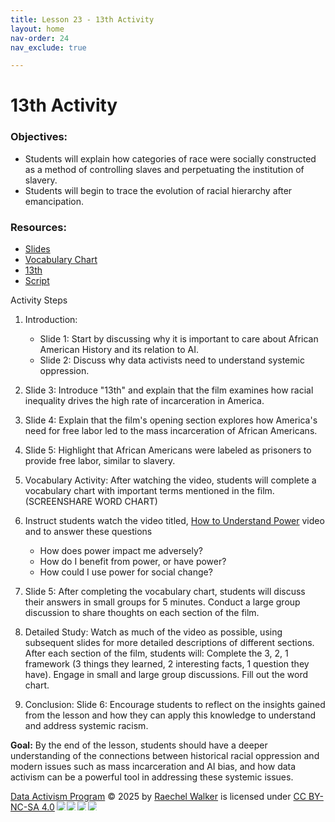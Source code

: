 ```yaml
---
title: Lesson 23 - 13th Activity
layout: home
nav-order: 24
nav_exclude: true

---
```


# 13th Activity

### Objectives:
- Students will explain how categories of race were socially constructed as a method of controlling slaves and perpetuating the institution of slavery. 
- Students will begin to trace the evolution of racial hierarchy after emancipation.

### Resources:
- <a href = "https://drive.google.com/file/d/1JhysRZZb79AFdDTCnW1_H4zL_f55MaQA/view?usp=drive_link">Slides</a>
- <a href = "https://drive.google.com/file/d/1byDyYRk0JDo_B5xHspEF92M6KDIpZeyi/view?usp=drive_link">Vocabulary Chart</a>
- <a href = "https://www.youtube.com/watch?v=krfcq5pF8u8">13th</a>
- <a href = "https://docs.google.com/document/d/100dcj8awOzO2YGirZ8MihoPIS02MNxCF9nc6Sg2iScs/edit?usp=sharing">Script</a>

Activity Steps
1. Introduction:
    - Slide 1: Start by discussing why it is important to care about African American History and its relation to AI.
    - Slide 2: Discuss why data activists need to understand systemic oppression.
2. Slide 3:  Introduce "13th" and explain that the film examines how racial inequality drives the high rate of incarceration in America.
3. Slide 4: Explain that the film's opening section explores how America's need for free labor led to the mass incarceration of African Americans.
4. Slide 5: Highlight that African Americans were labeled as prisoners to provide free labor, similar to slavery.

5. Vocabulary Activity: After watching the video, students will complete a vocabulary chart with important terms mentioned in the film. (SCREENSHARE WORD CHART)

6. Instruct students watch the video titled, <a href = "https://www.youtube.com/watch?v=c_Eutci7ack&t=408s">How to Understand Power</a> video and  to answer these questions
    - How does power impact me adversely?
    - How do I benefit from power, or have power?
    - How could I use power for social change?

7. Slide 5: After completing the vocabulary chart, students will discuss their answers in small groups for 5 minutes. Conduct a large group discussion to share thoughts on each section of the film.

8. Detailed Study: Watch as much of the video as possible, using subsequent slides for more detailed descriptions of different sections. After each section of the film, students will: Complete the 3, 2, 1 framework (3 things they learned, 2 interesting facts, 1 question they have). Engage in small and large group discussions. Fill out the word chart.

9. Conclusion: Slide 6: Encourage students to reflect on the insights gained from the lesson and how they can apply this knowledge to understand and address systemic racism.

**Goal:**
By the end of the lesson, students should have a deeper understanding of the connections between historical racial oppression and modern issues such as mass incarceration and AI bias, and how data activism can be a powerful tool in addressing these systemic issues.






<a href="https://creativecommons.org">Data Activism Program</a> © 2025 by <a href="https://creativecommons.org">Raechel Walker</a> is licensed under <a href="https://creativecommons.org/licenses/by-nc-sa/4.0/">CC BY-NC-SA 4.0</a><img src="https://mirrors.creativecommons.org/presskit/icons/cc.svg" style="max-width: 1em;max-height:1em;margin-left: .2em;"><img src="https://mirrors.creativecommons.org/presskit/icons/by.svg" style="max-width: 1em;max-height:1em;margin-left: .2em;"><img src="https://mirrors.creativecommons.org/presskit/icons/nc.svg" style="max-width: 1em;max-height:1em;margin-left: .2em;"><img src="https://mirrors.creativecommons.org/presskit/icons/sa.svg" style="max-width: 1em;max-height:1em;margin-left: .2em;">